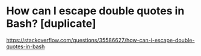 # How can I escape double quotes in Bash? [duplicate]

https://stackoverflow.com/questions/35586627/how-can-i-escape-double-quotes-in-bash
